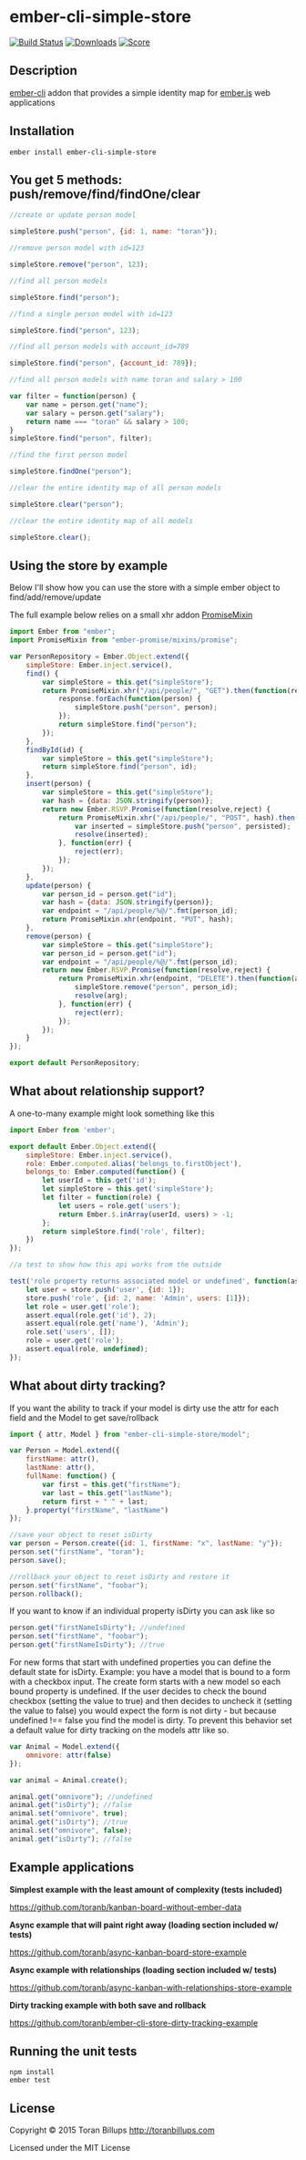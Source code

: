 # ember-cli-simple-store

[![Build Status][]](https://travis-ci.org/toranb/ember-cli-simple-store)
[![Downloads](https://img.shields.io/npm/dm/ember-cli-simple-store.svg)](https://www.npmjs.com/package/ember-cli-simple-store)
[![Score](http://emberobserver.com/badges/ember-cli-simple-store.svg)](http://emberobserver.com/addons/ember-cli-simple-store)

## Description

[ember-cli][] addon that provides a simple identity map for [ember.js][] web applications

## Installation

```
ember install ember-cli-simple-store
```

## You get 5 methods: push/remove/find/findOne/clear

```js
//create or update person model

simpleStore.push("person", {id: 1, name: "toran"});
```

```js
//remove person model with id=123

simpleStore.remove("person", 123);
```

```js
//find all person models

simpleStore.find("person");
```

```js
//find a single person model with id=123

simpleStore.find("person", 123);
```

```js
//find all person models with account_id=789

simpleStore.find("person", {account_id: 789});
```

```js
//find all person models with name toran and salary > 100

var filter = function(person) {
    var name = person.get("name");
    var salary = person.get("salary");
    return name === "toran" && salary > 100;
}
simpleStore.find("person", filter);
```

```js
//find the first person model

simpleStore.findOne("person");
```

```js
//clear the entire identity map of all person models

simpleStore.clear("person");
```

```js
//clear the entire identity map of all models

simpleStore.clear();
```

## Using the store by example

Below I'll show how you can use the store with a simple ember object to find/add/remove/update

The full example below relies on a small xhr addon [PromiseMixin][]

```js
import Ember from "ember";
import PromiseMixin from "ember-promise/mixins/promise";

var PersonRepository = Ember.Object.extend({
    simpleStore: Ember.inject.service(),
    find() {
        var simpleStore = this.get("simpleStore");
        return PromiseMixin.xhr("/api/people/", "GET").then(function(response) {
            response.forEach(function(person) {
                simpleStore.push("person", person);
            });
            return simpleStore.find("person");
        });
    },
    findById(id) {
        var simpleStore = this.get("simpleStore");
        return simpleStore.find("person", id);
    },
    insert(person) {
        var simpleStore = this.get("simpleStore");
        var hash = {data: JSON.stringify(person)};
        return new Ember.RSVP.Promise(function(resolve,reject) {
            return PromiseMixin.xhr("/api/people/", "POST", hash).then(function(persisted) {
                var inserted = simpleStore.push("person", persisted);
                resolve(inserted);
            }, function(err) {
                reject(err);
            });
        });
    },
    update(person) {
        var person_id = person.get("id");
        var hash = {data: JSON.stringify(person)};
        var endpoint = "/api/people/%@/".fmt(person_id);
        return PromiseMixin.xhr(endpoint, "PUT", hash);
    },
    remove(person) {
        var simpleStore = this.get("simpleStore");
        var person_id = person.get("id");
        var endpoint = "/api/people/%@/".fmt(person_id);
        return new Ember.RSVP.Promise(function(resolve,reject) {
            return PromiseMixin.xhr(endpoint, "DELETE").then(function(arg) {
                simpleStore.remove("person", person_id);
                resolve(arg);
            }, function(err) {
                reject(err);
            });
        });
    }
});

export default PersonRepository;
```

## What about relationship support?

A one-to-many example might look something like this

```js
import Ember from 'ember';

export default Ember.Object.extend({
    simpleStore: Ember.inject.service(),
    role: Ember.computed.alias('belongs_to.firstObject'),
    belongs_to: Ember.computed(function() {
        let userId = this.get('id');
        let simpleStore = this.get('simpleStore');
        let filter = function(role) {
            let users = role.get('users');
            return Ember.$.inArray(userId, users) > -1;
        };
        return simpleStore.find('role', filter);
    })
});

//a test to show how this api works from the outside

test('role property returns associated model or undefined', function(assert) {
    let user = store.push('user', {id: 1});
    store.push('role', {id: 2, name: 'Admin', users: [1]});
    let role = user.get('role');
    assert.equal(role.get('id'), 2);
    assert.equal(role.get('name'), 'Admin');
    role.set('users', []);
    role = user.get('role');
    assert.equal(role, undefined);
});
```

## What about dirty tracking?

If you want the ability to track if your model is dirty use the attr for each field and the Model to get save/rollback

```js
import { attr, Model } from "ember-cli-simple-store/model";

var Person = Model.extend({
    firstName: attr(),
    lastName: attr(),
    fullName: function() {
        var first = this.get("firstName");
        var last = this.get("lastName");
        return first + " " + last;
    }.property("firstName", "lastName")
});

//save your object to reset isDirty
var person = Person.create({id: 1, firstName: "x", lastName: "y"});
person.set("firstName", "toran");
person.save();

//rollback your object to reset isDirty and restore it
person.set("firstName", "foobar");
person.rollback();
```

If you want to know if an individual property isDirty you can ask like so

```js
person.get("firstNameIsDirty"); //undefined
person.set("firstName", "foobar");
person.get("firstNameIsDirty"); //true
```

For new forms that start with undefined properties you can define the default state for isDirty. Example: you have a model that is bound to a form with a checkbox input. The create form starts with a new model so each bound property is undefined. If the user decides to check the bound checkbox (setting the value to true) and then decides to uncheck it (setting the value to false) you would expect the form is not dirty - but because undefined !== false you find the model is dirty. To prevent this behavior set a default value for dirty tracking on the models attr like so.

```js
var Animal = Model.extend({
    omnivore: attr(false)
});

var animal = Animal.create();

animal.get("omnivore"); //undefined
animal.get("isDirty"); //false
animal.set("omnivore", true);
animal.get("isDirty"); //true
animal.set("omnivore", false);
animal.get("isDirty"); //false
```

## Example applications

**Simplest example with the least amount of complexity (tests included)**

https://github.com/toranb/kanban-board-without-ember-data

**Async example that will paint right away (loading section included w/ tests)**

https://github.com/toranb/async-kanban-board-store-example

**Async example with relationships (loading section included w/ tests)**

https://github.com/toranb/async-kanban-with-relationships-store-example

**Dirty tracking example with both save and rollback**

https://github.com/toranb/ember-cli-store-dirty-tracking-example

## Running the unit tests

    npm install
    ember test

## License

Copyright © 2015 Toran Billups http://toranbillups.com

Licensed under the MIT License


[Build Status]: https://travis-ci.org/toranb/ember-cli-simple-store.svg?branch=master
[ember-cli]: http://www.ember-cli.com/
[ember.js]: http://emberjs.com/
[PromiseMixin]: https://github.com/toranb/ember-promise
